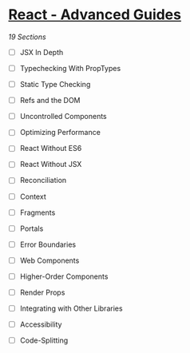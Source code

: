 # [React - Advanced Guides](https://reactjs.org/docs/jsx-in-depth.html)

_19 Sections_

 * [ ] JSX In Depth
 * [ ] Typechecking With PropTypes
 * [ ] Static Type Checking
 * [ ] Refs and the DOM
 * [ ] Uncontrolled Components

 * [ ] Optimizing Performance
 * [ ] React Without ES6
 * [ ] React Without JSX
 * [ ] Reconciliation
 * [ ] Context

 * [ ] Fragments
 * [ ] Portals
 * [ ] Error Boundaries
 * [ ] Web Components
 * [ ] Higher-Order Components

 * [ ] Render Props
 * [ ] Integrating with Other Libraries
 * [ ] Accessibility
 * [ ] Code-Splitting